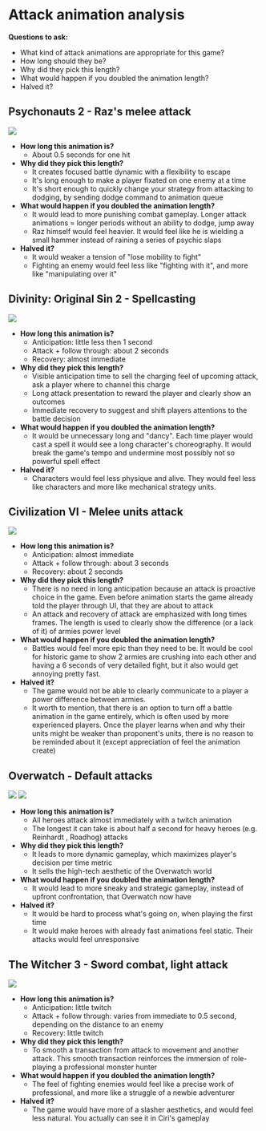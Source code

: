 # Attack animation analysis
**Questions to ask:**
- What kind of attack animations are appropriate for this game?
- How long should they be?
- Why did they pick this length?
- What would happen if you doubled the animation length?
- Halved it?

## Psychonauts 2 - Raz's melee attack
![](https://media.giphy.com/media/Srfi8GBVmNtxXDTd9G/giphy.gif)
- **How long this animation is?**
	- About 0.5 seconds for one hit 
- **Why did they pick this length?**
	- It creates focused battle dynamic with a flexibility to escape
	- It's long enough to make a player fixated on one enemy at a time
	- It's short enough to quickly change your strategy from attacking to dodging, by sending dodge command to animation queue
- **What would happen if you doubled the animation length?**
	- It would lead to more punishing combat gameplay. Longer attack animations = longer periods without an ability to dodge, jump away
	- Raz himself would feel heavier. It would feel like he is wielding a small hammer instead of  raining a series of psychic slaps
- **Halved it?**
	- It would weaker a tension of "lose mobility to fight"
	- Fighting an enemy would feel less like "fighting with it", and more like "manipulating over it"

## Divinity: Original Sin 2 - Spellcasting
![](https://media.giphy.com/media/yqqtg3Pv65yYO2sU2W/giphy.gif)
- **How long this animation is?**
	- Anticipation: little less then 1 second
	- Attack + follow through:  about 2 seconds
	- Recovery: almost immediate 
- **Why did they pick this length?**
	- Visible anticipation time to sell the charging feel of upcoming attack, ask a player where to channel this charge
	- Long attack presentation to reward the player and clearly show an outcomes
	- Immediate recovery to suggest and shift players attentions to the battle decision
- **What would happen if you doubled the animation length?**
	- It would be unnecessary long and "dancy". Each time player would cast a spell it would see a long character's choreography. It would break the game's tempo and undermine most possibly not so powerful spell effect 
- **Halved it?**
	- Characters would feel less physique and alive. They would feel less like characters and more like mechanical strategy units. 


## Civilization VI - Melee units attack 
![](gifs/10_Minutes_of_War_and_Combat__Civilization_6.gif)
- **How long this animation is?**
	- Anticipation: almost immediate
	- Attack + follow through:  about 3 seconds
	- Recovery: about 2 seconds
- **Why did they pick this length?**
	- There is no need in long anticipation because an attack is proactive choice in the game. Even before animation starts the game already told the player through UI, that they are about to attack
	- An attack and recovery of attack are emphasized with long times frames. The length is used to clearly show the difference (or a lack of it) of armies power level
- **What would happen if you doubled the animation length?**
	- Battles would feel more epic than they need to be. It would be cool for historic game to show 2 armies are crushing into each other and having a 6 seconds of very detailed fight, but it also would get annoying pretty fast. 
- **Halved it?**
	- The game would not be able to clearly communicate to a player a power difference between armies.
	- It worth to mention, that there is an option to turn off a battle animation in the game entirely, which is often used by more experienced players. Once the player learns when and why their units might be weaker than proponent's units, there is no reason to be reminded about it (except appreciation of feel the animation create)


## Overwatch - Default attacks
![](https://media.giphy.com/media/3MUZocrnvot2A4L8rW/giphy.gif) ![](https://media.giphy.com/media/RyBYgQD0nQbb154czF/giphy.gif)
- **How long this animation is?**
	- All heroes attack almost immediately with a twitch animation
	- The longest it can take is about half a second for heavy heroes (e.g. Reinhardt , Roadhog) attacks
- **Why did they pick this length?**
	- It leads to more dynamic gameplay, which maximizes player's decision per time metric
	- It sells the high-tech aesthetic of the Overwatch world
- **What would happen if you doubled the animation length?**
	- It would lead to more sneaky and strategic gameplay, instead of upfront confrontation, that Overwatch now have  
- **Halved it?**
	- It would be hard to process what's going on, when playing the first time
	- It would make heroes with already fast animations feel static. Their attacks would feel unresponsive

## The Witcher 3 - Sword combat, light attack
![](gifs/Witcher_3_Combat_Tutorial_Drowners.gif)
- **How long this animation is?**
	- Anticipation: little twitch
	- Attack + follow through: varies from immediate to 0.5 second, depending on the distance to an enemy
	- Recovery: little twitch
- **Why did they pick this length?**
	- To smooth a transaction from attack to movement and another attack. This smooth transaction reinforces the immersion of role-playing a professional monster hunter
- **What would happen if you doubled the animation length?**
	- The feel of fighting enemies would feel like a precise work of professional, and more like a struggle of a newbie adventurer 
- **Halved it?**
	- The game would have more of a slasher aesthetics, and would feel less natural. You actually can see it in Ciri's gameplay 

